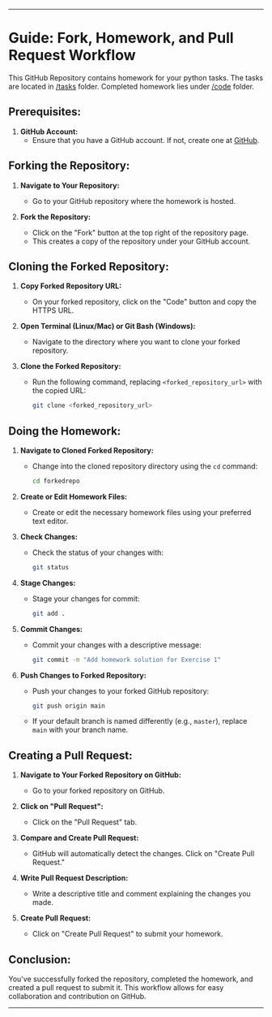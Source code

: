 
---

# Guide: Fork, Homework, and Pull Request Workflow

This GitHub Repository contains homework for your python tasks. The tasks are located in [/tasks](/tasks/) folder. Completed homework lies under [/code](/code/) folder.

## Prerequisites:

1. **GitHub Account:**
   - Ensure that you have a GitHub account. If not, create one at [GitHub](https://github.com).

## Forking the Repository:

1. **Navigate to Your Repository:**
   - Go to your GitHub repository where the homework is hosted.

2. **Fork the Repository:**
   - Click on the "Fork" button at the top right of the repository page.
   - This creates a copy of the repository under your GitHub account.

## Cloning the Forked Repository:

1. **Copy Forked Repository URL:**
   - On your forked repository, click on the "Code" button and copy the HTTPS URL.

2. **Open Terminal (Linux/Mac) or Git Bash (Windows):**
   - Navigate to the directory where you want to clone your forked repository.

3. **Clone the Forked Repository:**
   - Run the following command, replacing `<forked_repository_url>` with the copied URL:

     ```bash
     git clone <forked_repository_url>
     ```

## Doing the Homework:

1. **Navigate to Cloned Forked Repository:**
   - Change into the cloned repository directory using the `cd` command:

     ```bash
     cd forkedrepo
     ```

2. **Create or Edit Homework Files:**
   - Create or edit the necessary homework files using your preferred text editor.

3. **Check Changes:**
   - Check the status of your changes with:

     ```bash
     git status
     ```

4. **Stage Changes:**
   - Stage your changes for commit:

     ```bash
     git add .
     ```

5. **Commit Changes:**
   - Commit your changes with a descriptive message:

     ```bash
     git commit -m "Add homework solution for Exercise 1"
     ```

6. **Push Changes to Forked Repository:**
   - Push your changes to your forked GitHub repository:

     ```bash
     git push origin main
     ```

   - If your default branch is named differently (e.g., `master`), replace `main` with your branch name.

## Creating a Pull Request:

1. **Navigate to Your Forked Repository on GitHub:**
   - Go to your forked repository on GitHub.

2. **Click on "Pull Request":**
   - Click on the "Pull Request" tab.

3. **Compare and Create Pull Request:**
   - GitHub will automatically detect the changes. Click on "Create Pull Request."

4. **Write Pull Request Description:**
   - Write a descriptive title and comment explaining the changes you made.

5. **Create Pull Request:**
   - Click on "Create Pull Request" to submit your homework.

## Conclusion:

You've successfully forked the repository, completed the homework, and created a pull request to submit it. This workflow allows for easy collaboration and contribution on GitHub.

---

